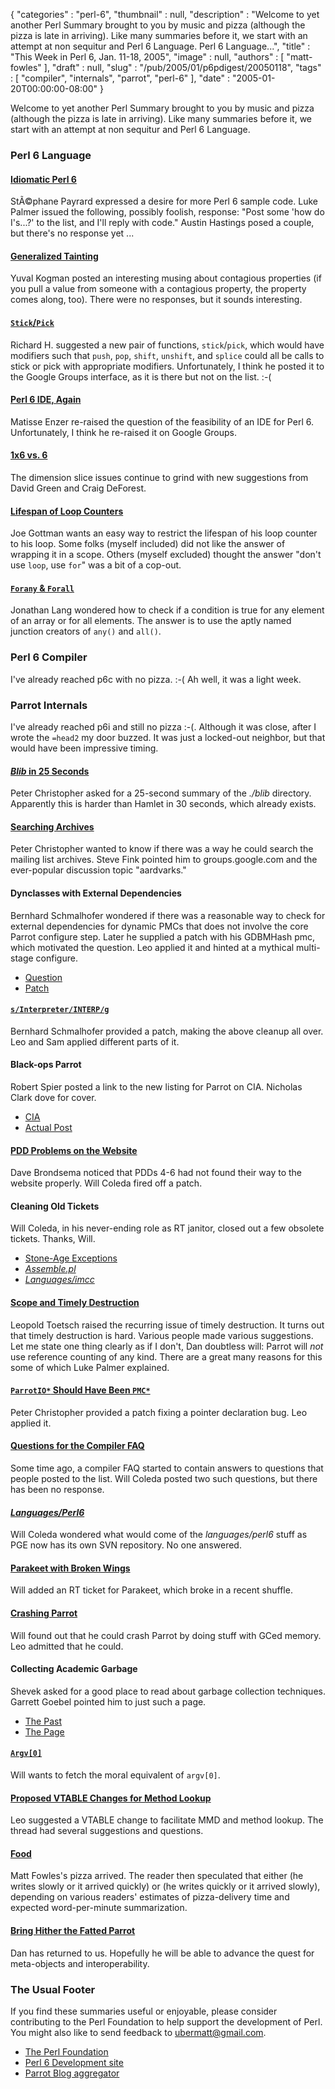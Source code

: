 {
   "categories" : "perl-6",
   "thumbnail" : null,
   "description" : "Welcome to yet another Perl Summary brought to you by music and pizza (although the pizza is late in arriving). Like many summaries before it, we start with an attempt at non sequitur and Perl 6 Language. Perl 6 Language...",
   "title" : "This Week in Perl 6, Jan. 11-18, 2005",
   "image" : null,
   "authors" : [
      "matt-fowles"
   ],
   "draft" : null,
   "slug" : "/pub/2005/01/p6pdigest/20050118",
   "tags" : [
      "compiler",
      "internals",
      "parrot",
      "perl-6"
   ],
   "date" : "2005-01-20T00:00:00-08:00"
}





Welcome to yet another Perl Summary brought to you by music and pizza
(although the pizza is late in arriving). Like many summaries before it,
we start with an attempt at non sequitur and Perl 6 Language.

### Perl 6 Language

#### [Idiomatic Perl 6](http://groups-beta.google.com/group/perl.perl6.language/browse_frm/thread/b3eee67e168e307c/1e865f9b0b1b2eec?_done=%2Fgroup%2Fperl.perl6.language%3F&_doneTitle=Back+to+topics&_doneTitle=Back&&d#1e865f9b0b1b2eec)

StÃ©phane Payrard expressed a desire for more Perl 6 sample code. Luke
Palmer issued the following, possibly foolish, response: "Post some 'how
do I's...?' to the list, and I'll reply with code." Austin Hastings
posed a couple, but there's no response yet ...

#### [Generalized Tainting](http://groups-beta.google.com/group/perl.perl6.language/browse_frm/thread/7399190967f8b425/3ab0fa30a7a3c812?_done=%2Fgroup%2Fperl.perl6.language%3F&_doneTitle=Back+to+topics&_doneTitle=Back&&d#3ab0fa30a7a3c812)

Yuval Kogman posted an interesting musing about contagious properties
(if you pull a value from someone with a contagious property, the
property comes along, too). There were no responses, but it sounds
interesting.

#### [`Stick`/`Pick`](http://groups-beta.google.com/group/perl.perl6.language/browse_frm/thread/b60b94553109d196/c23ee29694e0cdf9?_done=%2Fgroup%2Fperl.perl6.language%3F&_doneTitle=Back+to+topics&_doneTitle=Back&&d#c23ee29694e0cdf9)

Richard H. suggested a new pair of functions, `stick`/`pick`, which
would have modifiers such that `push`, `pop`, `shift`, `unshift`, and
`splice` could all be calls to stick or pick with appropriate modifiers.
Unfortunately, I think he posted it to the Google Groups interface, as
it is there but not on the list. :-(

#### [Perl 6 IDE, Again](http://groups-beta.google.com/group/perl.perl6.language/browse_frm/thread/d31481c114e88a11/6fee65a60d6e190b?_done=%2Fgroup%2Fperl.perl6.language%3F&_doneTitle=Back+to+topics&_doneTitle=Back&&d#6fee65a60d6e190b)

Matisse Enzer re-raised the question of the feasibility of an IDE for
Perl 6. Unfortunately, I think he re-raised it on Google Groups.

#### [1x6 vs. 6](http://groups-beta.google.com/group/perl.perl6.language/browse_frm/thread/96503cca52fd9c56/b335e917f3c0db0e?_done=%2Fgroup%2Fperl.perl6.language%3F&_doneTitle=Back+to+topics&_doneTitle=Back&&d#b335e917f3c0db0e)

The dimension slice issues continue to grind with new suggestions from
David Green and Craig DeForest.

#### [Lifespan of Loop Counters](http://groups-beta.google.com/group/perl.perl6.language/browse_frm/thread/a2ddf112aa0bbf40/82e94fb1cfb404aa?_done=%2Fgroup%2Fperl.perl6.language%3F&_doneTitle=Back+to+topics&_doneTitle=Back&&d#82e94fb1cfb404aa)

Joe Gottman wants an easy way to restrict the lifespan of his loop
counter to his loop. Some folks (myself included) did not like the
answer of wrapping it in a scope. Others (myself excluded) thought the
answer "don't use `loop`, use `for`" was a bit of a cop-out.

#### [`Forany` & `Forall`](http://groups-beta.google.com/group/perl.perl6.language/browse_frm/thread/c0aac33183670ccb/afb1c80562a9bf40?_done=%2Fgroup%2Fperl.perl6.language%3F&_doneTitle=Back+to+topics&_doneTitle=Back&&d#afb1c80562a9bf40)

Jonathan Lang wondered how to check if a condition is true for any
element of an array or for all elements. The answer is to use the aptly
named junction creators of `any()` and `all()`.

### Perl 6 Compiler

I've already reached p6c with no pizza. :-( Ah well, it was a light
week.

### Parrot Internals

I've already reached p6i and still no pizza :-(. Although it was close,
after I wrote the `=head2` my door buzzed. It was just a locked-out
neighbor, but that would have been impressive timing.

#### [*Blib* in 25 Seconds](http://groups-beta.google.com/group/perl.perl6.internals/browse_frm/thread/13efa03d11995889/fc4726ffd175662b?_done=%2Fgroup%2Fperl.perl6.internals%3F&_doneTitle=Back+to+topics&_doneTitle=Back&&d#fc4726ffd175662b)

Peter Christopher asked for a 25-second summary of the *./blib*
directory. Apparently this is harder than Hamlet in 30 seconds, which
already exists.

#### [Searching Archives](http://groups-beta.google.com/group/perl.perl6.internals/browse_frm/thread/144b250f3845ed3b/10ac67a3f6383aab?_done=%2Fgroup%2Fperl.perl6.internals%3F&_doneTitle=Back+to+topics&_doneTitle=Back&&d#10ac67a3f6383aab)

Peter Christopher wanted to know if there was a way he could search the
mailing list archives. Steve Fink pointed him to groups.google.com and
the ever-popular discussion topic "aardvarks."

#### Dynclasses with External Dependencies

Bernhard Schmalhofer wondered if there was a reasonable way to check for
external dependencies for dynamic PMCs that does not involve the core
Parrot configure step. Later he supplied a patch with his GDBMHash pmc,
which motivated the question. Leo applied it and hinted at a mythical
multi-stage configure.

-   [Question](http://groups-beta.google.com/group/perl.perl6.internals/browse_frm/thread/a51cc847fc6a56b9/371bf70adf0569b0?_done=%2Fgroup%2Fperl.perl6.internals%3F&_doneTitle=Back+to+topics&_doneTitle=Back&&d#371bf70adf0569b0)
-   [Patch](http://groups-beta.google.com/group/perl.perl6.internals/browse_frm/thread/8144e9c83f34afdc/6111cee72a601a2f?_done=%2Fgroup%2Fperl.perl6.internals%3F&_doneTitle=Back+to+topics&_doneTitle=Back&&d#6111cee72a601a2f)

#### [`s/Interpreter/INTERP/g`](http://groups-beta.google.com/group/perl.perl6.internals/browse_frm/thread/076bed21ea8c5005/32c2920294524874?_done=%2Fgroup%2Fperl.perl6.internals%3F&_doneTitle=Back+to+topics&_doneTitle=Back&&d#32c2920294524874)

Bernhard Schmalhofer provided a patch, making the above cleanup all
over. Leo and Sam applied different parts of it.

#### Black-ops Parrot

Robert Spier posted a link to the new listing for Parrot on CIA.
Nicholas Clark dove for cover.

-   [CIA](http://cia.navi.cx/stats/project/parrot)
-   [Actual
    Post](http://groups-beta.google.com/group/perl.perl6.internals/browse_frm/thread/2ccc347e62a108d8/a4609593914578b5?_done=%2Fgroup%2Fperl.perl6.internals%3F&_doneTitle=Back+to+topics&_doneTitle=Back&&d#a4609593914578b5)

#### [PDD Problems on the Website](http://groups-beta.google.com/group/perl.perl6.internals/browse_frm/thread/a53a24f2aa5cc202/54165e5ddf4f5f8e?_done=%2Fgroup%2Fperl.perl6.internals%3F&_doneTitle=Back+to+topics&_doneTitle=Back&&d#54165e5ddf4f5f8e)

Dave Brondsema noticed that PDDs 4-6 had not found their way to the
website properly. Will Coleda fired off a patch.

#### Cleaning Old Tickets

Will Coleda, in his never-ending role as RT janitor, closed out a few
obsolete tickets. Thanks, Will.

-   [Stone-Age
    Exceptions](http://groups-beta.google.com/group/perl.perl6.internals/browse_frm/thread/93a08abe9dbb38aa/a2b066dbaec2a29f?_done=%2Fgroup%2Fperl.perl6.internals%3F&_doneTitle=Back+to+topics&_doneTitle=Back&&d#a2b066dbaec2a29f)
-   [*Assemble.pl*](http://groups-beta.google.com/group/perl.perl6.internals/browse_frm/thread/3b78d24f9207e120/57ddd23c5b19320b?_done=%2Fgroup%2Fperl.perl6.internals%3F&_doneTitle=Back+to+topics&_doneTitle=Back&&d#57ddd23c5b19320b)
-   [*Languages/imcc*](http://groups-beta.google.com/group/perl.perl6.internals/browse_frm/thread/e75ed93673aaaace/576298f84bd61718?_done=%2Fgroup%2Fperl.perl6.internals%3F&_doneTitle=Back+to+topics&_doneTitle=Back&&d#576298f84bd61718)

#### [Scope and Timely Destruction](http://groups-beta.google.com/group/perl.perl6.internals/browse_frm/thread/7acc217ddcbc84a8/6fa389d176b99b64?_done=%2Fgroup%2Fperl.perl6.internals%3F&_doneTitle=Back+to+topics&_doneTitle=Back&&d#6fa389d176b99b64)

Leopold Toetsch raised the recurring issue of timely destruction. It
turns out that timely destruction is hard. Various people made various
suggestions. Let me state one thing clearly as if I don't, Dan doubtless
will: Parrot will *not* use reference counting of any kind. There are a
great many reasons for this some of which Luke Palmer explained.

#### [`ParrotIO*` Should Have Been `PMC*`](http://groups-beta.google.com/group/perl.perl6.internals/browse_frm/thread/62850c0d067ceb93/7ce1a32b0217b55b?_done=%2Fgroup%2Fperl.perl6.internals%3F&_doneTitle=Back+to+topics&_doneTitle=Back&&d#7ce1a32b0217b55b)

Peter Christopher provided a patch fixing a pointer declaration bug. Leo
applied it.

#### [Questions for the Compiler FAQ](http://groups-beta.google.com/group/perl.perl6.internals/browse_frm/thread/10083334ec147124/448ef8053c7f0ab4?_done=%2Fgroup%2Fperl.perl6.internals%3F&_doneTitle=Back+to+topics&_doneTitle=Back&&d#448ef8053c7f0ab4)

Some time ago, a compiler FAQ started to contain answers to questions
that people posted to the list. Will Coleda posted two such questions,
but there has been no response.

#### [*Languages/Perl6*](http://groups-beta.google.com/group/perl.perl6.internals/browse_frm/thread/1187c8a987294a13/7cc29b214379aff8?_done=%2Fgroup%2Fperl.perl6.internals%3F&_doneTitle=Back+to+topics&_doneTitle=Back&&d#7cc29b214379aff8)

Will Coleda wondered what would come of the *languages/perl6* stuff as
PGE now has its own SVN repository. No one answered.

#### [Parakeet with Broken Wings](http://groups-beta.google.com/group/perl.perl6.internals/browse_frm/thread/8b091009f3fc224d/1b000bb26d5cf99b?_done=%2Fgroup%2Fperl.perl6.internals%3F&_doneTitle=Back+to+topics&_doneTitle=Back&&d#1b000bb26d5cf99b)

Will added an RT ticket for Parakeet, which broke in a recent shuffle.

#### [Crashing Parrot](http://groups-beta.google.com/group/perl.perl6.internals/browse_frm/thread/19b427ae3dc4e52a/b65ff846197a2e15?_done=%2Fgroup%2Fperl.perl6.internals%3F&_doneTitle=Back+to+topics&_doneTitle=Back&&d#b65ff846197a2e15)

Will found out that he could crash Parrot by doing stuff with GCed
memory. Leo admitted that he could.

#### Collecting Academic Garbage

Shevek asked for a good place to read about garbage collection
techniques. Garrett Goebel pointed him to just such a page.

-   [The
    Past](http://groups-beta.google.com/group/perl.perl6.internals/browse_frm/thread/14246a9c228bd313/9f04c1d0203f09ae?_done=%2Fgroup%2Fperl.perl6.internals%3F&_doneTitle=Back+to+topics&_doneTitle=Back&&d#9f04c1d0203f09ae)
-   [The Page](http://www.cs.kent.ac.uk/people/staff/rej/gc.html)

#### [`Argv[0]`](http://groups-beta.google.com/group/perl.perl6.internals/browse_frm/thread/5ac3f1c5375d5da5/63c479a0364480d9?_done=%2Fgroup%2Fperl.perl6.internals%3F&_doneTitle=Back+to+topics&_doneTitle=Back&&d#63c479a0364480d9)

Will wants to fetch the moral equivalent of `argv[0]`.

#### [Proposed VTABLE Changes for Method Lookup](http://groups-beta.google.com/group/perl.perl6.internals/browse_frm/thread/2a32fa21e2795b7f/fd10f5769fb8ed39?_done=%2Fgroup%2Fperl.perl6.internals%3F&_doneTitle=Back+to+topics&_doneTitle=Back&&d#fd10f5769fb8ed39)

Leo suggested a VTABLE change to facilitate MMD and method lookup. The
thread had several suggestions and questions.

#### [Food](http://www.sccs.swarthmore.edu/users/04/fowles)

Matt Fowles's pizza arrived. The reader then speculated that either (he
writes slowly or it arrived quickly) or (he writes quickly or it arrived
slowly), depending on various readers' estimates of pizza-delivery time
and expected word-per-minute summarization.

#### [Bring Hither the Fatted Parrot](http://groups-beta.google.com/group/perl.perl6.internals/browse_frm/thread/c3549ba4ffce05e7/53f3f63c523ff824?_done=%2Fgroup%2Fperl.perl6.internals%3F&_doneTitle=Back+to+topics&_doneTitle=Back&&d#53f3f63c523ff824)

Dan has returned to us. Hopefully he will be able to advance the quest
for meta-objects and interoperability.

### The Usual Footer

If you find these summaries useful or enjoyable, please consider
contributing to the Perl Foundation to help support the development of
Perl. You might also like to send feedback to
[ubermatt@gmail.com](ubermatt@gmail.com).

-   [The Perl Foundation](http://donate.perl-foundation.org/)
-   [Perl 6 Development site](http://dev.perl.org/perl6/)
-   [Parrot Blog aggregator](http://planet.parrotcode.org/)


